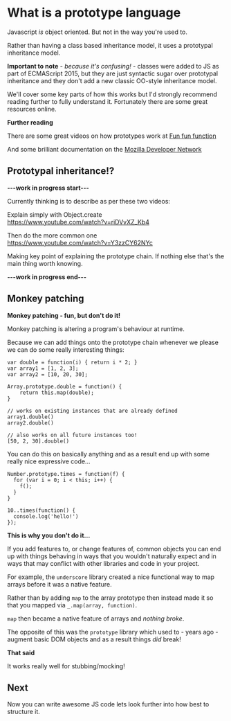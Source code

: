 # What is a prototype language

Javascript *is* object oriented. But not in the way you're used to.

Rather than having a class based inheritance model, it uses a prototypal inheritance model.

**Important to note** - *because it's confusing!* - classes were added to JS as part of ECMAScript 2015, but they are just syntactic sugar over prototypal inheritance and they don't add a new classic OO-style inheritance model.

We'll cover some key parts of how this works but I'd strongly recommend reading further to fully understand it. Fortunately there are some great resources online.

**Further reading**

There are some great videos on how prototypes work at [Fun fun function](https://www.youtube.com/channel/UCO1cgjhGzsSYb1rsB4bFe4Q)

And some brilliant documentation on the [Mozilla Developer Network](https://developer.mozilla.org/en-US/docs/Web/JavaScript/Inheritance_and_the_prototype_chain)

## Prototypal inheritance!?

**---work in progress start---**

Currently thinking is to describe as per these two videos:

Explain simply with Object.create  
https://www.youtube.com/watch?v=riDVvXZ_Kb4

Then do the more common one  
https://www.youtube.com/watch?v=Y3zzCY62NYc

Making key point of explaining the prototype chain. If nothing else that's the main thing worth knowing.

**---work in progress end---**

## Monkey patching

**Monkey patching - fun, but don't do it!**

Monkey patching is altering a program's behaviour at runtime.

Because we can add things onto the prototype chain whenever we please we can do some really interesting things:

```
var double = function(i) { return i * 2; }
var array1 = [1, 2, 3];
var array2 = [10, 20, 30];

Array.prototype.double = function() {
	return this.map(double);
}

// works on existing instances that are already defined
array1.double()
array2.double()

// also works on all future instances too!
[50, 2, 30].double()
```

You can do this on basically anything and as a result end up with some really nice expressive code...

```
Number.prototype.times = function(f) {
  for (var i = 0; i < this; i++) {
    f();
  }
}

10..times(function() {
  console.log('hello!')
});
```

**This is why you don't do it...**

If you add features to, or change features of, common objects you can end up with things behaving in ways that you wouldn't naturally expect and in ways that may conflict with other libraries and code in your project.

For example, the `underscore` library created a nice functional way to map arrays before it was a native feature.

Rather than by adding `map` to the array prototype then instead made it so that you mapped via `_.map(array, function)`.

`map` then became a native feature of arrays and *nothing broke*.

The opposite of this was the `prototype` library which used to - years ago - augment basic DOM objects and as a result things *did* break!

**That said**

It works really well for stubbing/mocking!

## Next

Now you can write awesome JS code lets look further into how best to structure it.